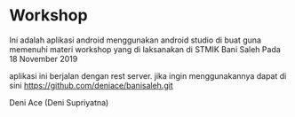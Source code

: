 # Workshop
Ini adalah aplikasi android menggunakan android studio 
di buat guna memenuhi materi workshop yang di laksanakan di STMIK Bani Saleh Pada 18 November 2019

aplikasi ini berjalan dengan rest server. jika ingin menggunakannya dapat di sini https://github.com/deniace/banisaleh.git

Deni Ace (Deni Supriyatna)
